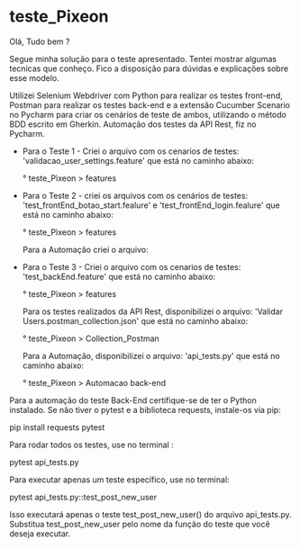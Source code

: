 # teste_Pixeon

Olá, Tudo bem ?

Segue minha solução para o teste apresentado. Tentei mostrar algumas tecnicas que conheço. Fico a disposição para dúvidas e explicações sobre esse modelo.

Utilizei Selenium Webdriver com Python para realizar os testes front-end, Postman para realizar os testes back-end e a extensão Cucumber Scenario no Pycharm para criar os cenários de teste de ambos, utilizando o método BDD escrito em Gherkin. Automação dos testes da API Rest, fiz no Pycharm.

* Para o Teste 1 - Criei o arquivo com os cenarios de testes: 'validacao_user_settings.feature' que está no caminho abaixo:

  ° teste_Pìxeon > features  

* Para o Teste 2 - criei os arquivos com os cenários de testes: 'test_frontEnd_botao_start.fealure' e 'test_frontEnd_login.fealure' que está no caminho abaixo:

     ° teste_Pìxeon > features  

  Para a Automação criei o arquivo:                 
  
* Para o Teste 3 - Criei o arquivo com os cenarios de testes: 'test_backEnd.feature' que está no caminho abaixo:

   ° teste_Pìxeon > features

  Para os testes realizados da API Rest, disponibilizei o arquivo: 'Validar Users.postman_collection.json'  que está no caminho abaixo:

   ° teste_Pìxeon > Collection_Postman
  
  Para a Automação, disponibilizei o arquivo:  'api_tests.py' que está no caminho abaixo:

  ° teste_Pìxeon > Automacao back-end

Para a automação do teste Back-End certifique-se de ter o Python instalado. Se não tiver o pytest e a biblioteca requests, instale-os via pip:

pip install requests pytest

Para rodar todos os testes, use no terminal :

pytest api_tests.py

Para executar apenas um teste específico, use no terminal:

pytest api_tests.py::test_post_new_user

Isso executará apenas o teste test_post_new_user() do arquivo api_tests.py.
Substitua test_post_new_user pelo nome da função do teste que você deseja executar.

  
